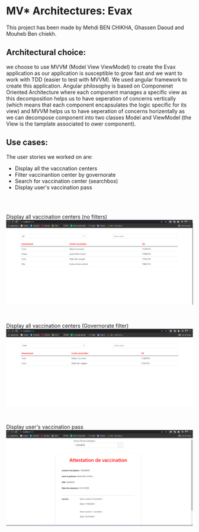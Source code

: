 # MV* Architectures: Evax 

This project has been made by Mehdi BEN CHIKHA, Ghassen Daoud and Mouheb Ben chiekh.

## Architectural choice:
we choose to use MVVM (Model View ViewModel) to create the Evax application as our application is susceptible to grow fast and we want to work with TDD (easier to test with MVVM).
We used angular framework to create this application. Angular philosophy is based on Componenet Oriented Architecture where each component manages a specific view as this decomposition helps us to have seperation of concerns vertically (which means that each component encapsulates the logic specific for its view) and MVVM helps us to have seperation of concerns horizentally as we can decompose component into two classes Model and ViewModel (the View is the tamplate associated to ower component).
<br /> 

## Use cases:
The user stories we worked on are: 
* Display all the vaccnation centers
* Filter vaccinantion center by governorate
* Search for vaccination center (searchbox)
* Display user's vaccination pass

<br />
<br />

Display all vaccination centers (no filters)
![alt text](https://github.com/MehdiBC/MV--Architectures-EVAX/blob/main/captures/centre_vacc_no_filter.png)

<br />

Display all vaccination centers (Governorate filter)
![alt text](https://github.com/MehdiBC/MV--Architectures-EVAX/blob/main/captures/centre_vacc_gov.png)

<br />

Display user's vaccination pass
![alt text](https://github.com/MehdiBC/MV--Architectures-EVAX/blob/main/captures/user_page.png)

